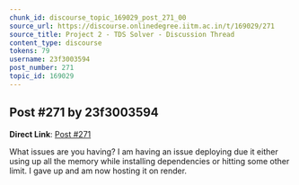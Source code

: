```yaml
---
chunk_id: discourse_topic_169029_post_271_00
source_url: https://discourse.onlinedegree.iitm.ac.in/t/169029/271
source_title: Project 2 - TDS Solver - Discussion Thread
content_type: discourse
tokens: 79
username: 23f3003594
post_number: 271
topic_id: 169029
---
```


## Post #271 by 23f3003594

**Direct Link**: [Post #271](https://discourse.onlinedegree.iitm.ac.in/t/169029/271)

What issues are you having? I am having an issue deploying due it either using up all the memory while installing dependencies or hitting some other limit. I gave up and am now hosting it on render.
